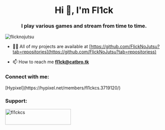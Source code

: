 <h1 align="center">Hi 👋, I'm Fl1ck</h1>
<h3 align="center">I play various games and stream from time to time.</h3>

<p align="left"> <img src="https://komarev.com/ghpvc/?username=flicknojutsu&label=Profile%20views&color=0e75b6&style=flat" alt="flicknojutsu" /> </p>

- 👨‍💻 All of my projects are available at [https://github.com/FlickNoJutsu?tab=repositories](https://github.com/FlickNoJutsu?tab=repositoriess)

- 📫 How to reach me **fl1ck@catbro.tk**

<h3 align="left">Connect with me:</h3>
[Hypixel](https://hypixel.net/members/fl1ckcs.3719120/)

<p align="left">
</p>

<h3 align="left">Support:</h3>
<p><a href="https://www.buymeacoffee.com/fl1ckcs"> <img align="left" src="https://cdn.buymeacoffee.com/buttons/v2/default-yellow.png" height="50" width="210" alt="fl1ckcs" /></a></p><br><br>
